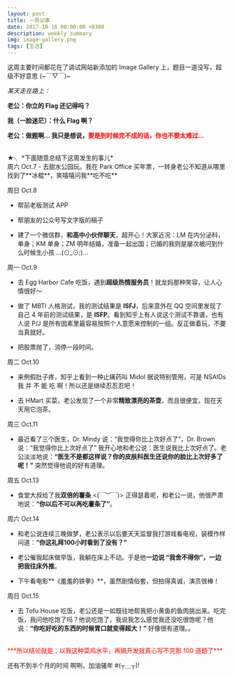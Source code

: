 ```yaml
---
layout: post
title: 一周记事
date: 2017-10-16 00:00:00 +0300
description: weekly summary
img: image-gallery.png
tags: [生活]
---
```


这周主要时间都花在了调试网站新添加的 Image Gallery 上，题目一道没写，超级不好意思 (~￣▽￣)~ 

*某天走在路上：*

**老公：你立的 Flag 还记得吗？**

**我（一脸迷茫）：什么 Flag 啊？**

**老公：做题啊... 我只是想说，<span style="color:red">要是到时候完不成的话，你也不要太难过...</span>**

<br>
★╮ *下面随意总结下这周发生的事儿*

<br>
周六 Oct.7
- 去甜水公园玩。我在 Park Office 买年票，一转身老公不知道从哪里找到了**冰棍**，笑嘻嘻问我**吃不吃**

周日 Oct.8
- 帮前老板测试 APP

- 帮朋友的公众号写文字版的稿子

- 建了一个微信群，**和高中小伙伴聊天**，超开心！大家近况：LM 在内分泌科，单身；KM 单身；ZM 明年结婚，准备一起出国；已婚的我则是屡次被问到什么时候生小孩 …(⊙_⊙;)…

周一 Oct.9
- 去 Egg Harbor Cafe 吃饭，遇到**超级热情服务员**！就龙妈那种笑容，让人心情很好～

- 做了 MBTI 人格测试，我的测试结果是 **ISFJ**，后来意外在 QQ 空间里发现了自己 4 年前的测试结果，是 **ISFP**。看到知乎上有人说这个测试不靠谱，也有人说 P/J 是所有因素里最容易按照个人意愿来控制的一组。反正做着玩，不要当真就好。


- 把股票抛了，消停一段时间。

周二 Oct.10
- 来例假肚子疼，知乎上看到一种止痛药叫 Midol 据说特别管用，可是 NSAIDs 我 并 不 能 吃 啊！所以还是继续忍忍忍吧！

- 去 HMart 买菜，老公发现了一个非常**精致漂亮的茶壶**，而且很便宜，现在天天用它泡茶。

周三 Oct.11
- 最近看了三个医生，Dr. Mindy 说：“我觉得你比上次好点了”，Dr. Brown说：“我觉得你比上次好点了” 我开心地和老公说：医生说我比上次好点了。老公淡淡地说：**“医生不是都这样说？你的皮肤科医生还说你的脸比上次好多了呢！”** 突然觉得他说的好有道理。

周五 Oct.13
- 食堂大叔给了我**双倍的薯条** <(￣︶￣)> 正得瑟着呢，和老公一说，他很严肃地说：**“你以后不可以再吃薯条了”**。

周六 Oct.14
- 和老公说连续三晚做梦，老公表示以后要天天监督我打游戏看电视，装模作样问道：**“你这礼拜100小时看到了没有？”**

- 老公催我起床做早饭，我躺在床上不动。于是他**一边说 “我舍不得你”，一边把我往床外推**。

- 下午看电影**《羞羞的铁拳》**，虽然剧情俗套，但拍得真诚，演员很棒！

周日 Oct.15
- 去 Tofu House 吃饭，老公还是一如既往地帮我把小黄鱼的鱼肉挑出来。吃完饭，我问他吃饱了吗？他说吃饱了，我说我怎么感觉我还没吃很饱呢？他说：**“你吃好吃的东西的时候胃口就变得超大！”** 好像很有道理。。

<br>
<span style="color:red">***所以结论就是：以我这种菜鸡水平，再搞开发就真心写不完那 100 道题了***</span>

还有不到半个月的时间 啊咧，加油骚年 #(┬＿┬)! 

